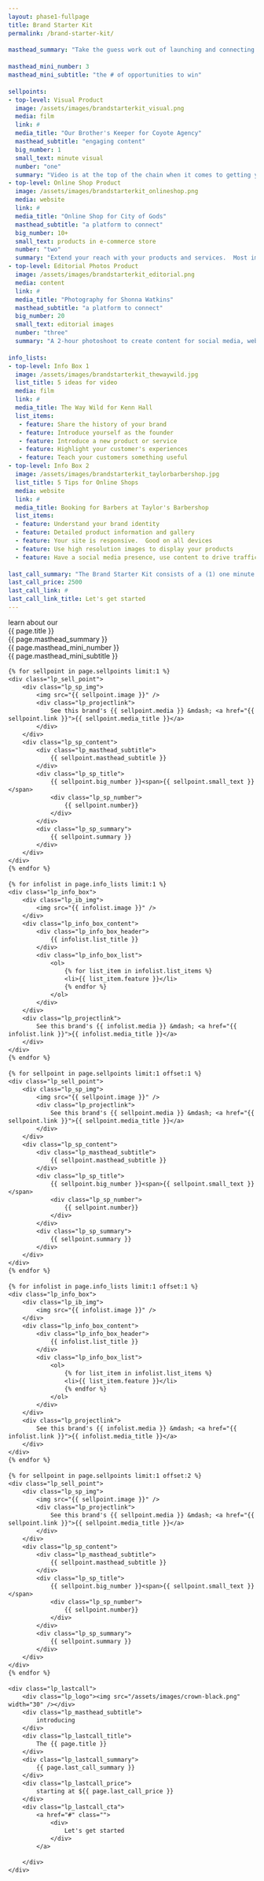 ```yaml
---
layout: phase1-fullpage
title: Brand Starter Kit
permalink: /brand-starter-kit/

masthead_summary: "Take the guess work out of launching and connecting with your audience.  We've got a three-point strategy for your brand."

masthead_mini_number: 3
masthead_mini_subtitle: "the # of opportunities to win"

sellpoints:
- top-level: Visual Product
  image: /assets/images/brandstarterkit_visual.png
  media: film
  link: #
  media_title: "Our Brother's Keeper for Coyote Agency"
  masthead_subtitle: "engaging content"
  big_number: 1
  small_text: minute visual
  number: "one"
  summary: "Video is at the top of the chain when it comes to getting your customers attention.  Visually appealing, you get a story, you get the lifestyle.  Your customer is one step closer to being able to relate to your product, service or message."
- top-level: Online Shop Product
  image: /assets/images/brandstarterkit_onlineshop.png
  media: website
  link: #
  media_title: "Online Shop for City of Gods"
  masthead_subtitle: "a platform to connect"
  big_number: 10+
  small_text: products in e-commerce store
  number: "two"
  summary: "Extend your reach with your products and services.  Most importantly, convert your instagram followers into customers.  Send them to your online shop."
- top-level: Editorial Photos Product
  image: /assets/images/brandstarterkit_editorial.png
  media: content
  link: #
  media_title: "Photography for Shonna Watkins"
  masthead_subtitle: "a platform to connect"
  big_number: 20
  small_text: editorial images
  number: "three"
  summary: "A 2-hour photoshoot to create content for social media, website and other digital tools.  Convert more customers by delivering high resolution images that represent your brand."

info_lists:
- top-level: Info Box 1
  image: /assets/images/brandstarterkit_thewaywild.jpg
  list_title: 5 ideas for video
  media: film
  link: #
  media_title: The Way Wild for Kenn Hall
  list_items:
   - feature: Share the history of your brand
   - feature: Introduce yourself as the founder
   - feature: Introduce a new product or service
   - feature: Highlight your customer's experiences
   - feature: Teach your customers something useful
- top-level: Info Box 2
  image: /assets/images/brandstarterkit_taylorbarbershop.jpg
  list_title: 5 Tips for Online Shops
  media: website
  link: #
  media_title: Booking for Barbers at Taylor's Barbershop
  list_items:
  - feature: Understand your brand identity
  - feature: Detailed product information and gallery
  - feature: Your site is responsive.  Good on all devices
  - feature: Use high resolution images to display your products
  - feature: Have a social media presence, use content to drive traffic

last_call_summary: "The Brand Starter Kit consists of a (1) one minute visual that tells the story of your brand, works as an interactive piece of content and can be the difference between a customer visiting your platform to support your brand; (2) an online shop to feature ten or more products; and (3) a two-hour photoshoot to promote your brand, with high resolution editorial images"
last_call_price: 2500
last_call_link: #
last_call_link_title: Let's get started
---
```

<div class="grid">
    <div class="lp_masthead">
        <div class="lp_masthead_subtitle">
            learn about our
        </div>
        <div class="lp_masthead_title">
            {{ page.title }}
        </div>
        <div class="lp_masthead_summary">
            {{ page.masthead_summary }}
        </div>
    </div>
    <div class="lp_masthead_mini">
        <div class="lp_masthead_number">
            {{ page.masthead_mini_number }}
        </div>
        <div class="lp_masthead_subtitle">
            {{ page.masthead_mini_subtitle }}
        </div>
    </div>

    {% for sellpoint in page.sellpoints limit:1 %}
    <div class="lp_sell_point">
        <div class="lp_sp_img">
            <img src="{{ sellpoint.image }}" />
            <div class="lp_projectlink">
                See this brand's {{ sellpoint.media }} &mdash; <a href="{{ sellpoint.link }}">{{ sellpoint.media_title }}</a>
            </div>
        </div>
        <div class="lp_sp_content">
            <div class="lp_masthead_subtitle">
                {{ sellpoint.masthead_subtitle }}
            </div>
            <div class="lp_sp_title">
                {{ sellpoint.big_number }}<span>{{ sellpoint.small_text }}</span>
                <div class="lp_sp_number">
                    {{ sellpoint.number}}
                </div>
            </div>
            <div class="lp_sp_summary">
                {{ sellpoint.summary }}
            </div>
        </div>
    </div>
    {% endfor %}

    {% for infolist in page.info_lists limit:1 %}
    <div class="lp_info_box">
        <div class="lp_ib_img">
            <img src="{{ infolist.image }}" />
        </div>
        <div class="lp_info_box_content">
            <div class="lp_info_box_header">
                {{ infolist.list_title }}
            </div>
            <div class="lp_info_box_list">
                <ol>
                    {% for list_item in infolist.list_items %}
                    <li>{{ list_item.feature }}</li>
                    {% endfor %}
                </ol>
            </div>
        </div>
        <div class="lp_projectlink">
            See this brand's {{ infolist.media }} &mdash; <a href="{{ infolist.link }}">{{ infolist.media_title }}</a>
        </div>
    </div>
    {% endfor %}

    {% for sellpoint in page.sellpoints limit:1 offset:1 %}
    <div class="lp_sell_point">
        <div class="lp_sp_img">
            <img src="{{ sellpoint.image }}" />
            <div class="lp_projectlink">
                See this brand's {{ sellpoint.media }} &mdash; <a href="{{ sellpoint.link }}">{{ sellpoint.media_title }}</a>
            </div>
        </div>
        <div class="lp_sp_content">
            <div class="lp_masthead_subtitle">
                {{ sellpoint.masthead_subtitle }}
            </div>
            <div class="lp_sp_title">
                {{ sellpoint.big_number }}<span>{{ sellpoint.small_text }}</span>
                <div class="lp_sp_number">
                    {{ sellpoint.number}}
                </div>
            </div>
            <div class="lp_sp_summary">
                {{ sellpoint.summary }}
            </div>
        </div>
    </div>
    {% endfor %}

    {% for infolist in page.info_lists limit:1 offset:1 %}
    <div class="lp_info_box">
        <div class="lp_ib_img">
            <img src="{{ infolist.image }}" />
        </div>
        <div class="lp_info_box_content">
            <div class="lp_info_box_header">
                {{ infolist.list_title }}
            </div>
            <div class="lp_info_box_list">
                <ol>
                    {% for list_item in infolist.list_items %}
                    <li>{{ list_item.feature }}</li>
                    {% endfor %}
                </ol>
            </div>
        </div>
        <div class="lp_projectlink">
            See this brand's {{ infolist.media }} &mdash; <a href="{{ infolist.link }}">{{ infolist.media_title }}</a>
        </div>
    </div>
    {% endfor %}

    {% for sellpoint in page.sellpoints limit:1 offset:2 %}
    <div class="lp_sell_point">
        <div class="lp_sp_img">
            <img src="{{ sellpoint.image }}" />
            <div class="lp_projectlink">
                See this brand's {{ sellpoint.media }} &mdash; <a href="{{ sellpoint.link }}">{{ sellpoint.media_title }}</a>
            </div>
        </div>
        <div class="lp_sp_content">
            <div class="lp_masthead_subtitle">
                {{ sellpoint.masthead_subtitle }}
            </div>
            <div class="lp_sp_title">
                {{ sellpoint.big_number }}<span>{{ sellpoint.small_text }}</span>
                <div class="lp_sp_number">
                    {{ sellpoint.number}}
                </div>
            </div>
            <div class="lp_sp_summary">
                {{ sellpoint.summary }}
            </div>
        </div>
    </div>
    {% endfor %}

    <div class="lp_lastcall">
        <div class="lp_logo"><img src="/assets/images/crown-black.png" width="30" /></div>
        <div class="lp_masthead_subtitle">
            introducing
        </div>
        <div class="lp_lastcall_title">
            The {{ page.title }}
        </div>
        <div class="lp_lastcall_summary">
            {{ page.last_call_summary }}
        </div>
        <div class="lp_lastcall_price">
            starting at ${{ page.last_call_price }}
        </div>
        <div class="lp_lastcall_cta">
            <a href="#" class="">
                <div>
                    Let's get started
                </div>
            </a>

        </div>
    </div>
</div>
